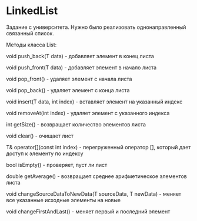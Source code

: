 # LinkedList
Задание с университета. Нужно было реализовать однонаправленный связанный список.

Методы класса List:

void push_back(T data) - добавляет элемент в конец листа

void push_front(T data) - добавляет элемент в начало листа

void pop_front() - удаляет элемент с начала листа

void pop_back() - удаляет элемент с конца листа

void insert(T data, int index) - вставляет элемент на указанный индекс

void removeAt(int index) - удаляет элемент с указанного индекса

int getSize() - возвращает количество элементов листа

void clear() - очищает лист

T& operator[](const int index) - перегруженный оператор [], который дает доступ к элементу по индексу

bool isEmpty() - проверяет, пуст ли лист

double getAverage() - возвращает среднее арифметическое элементов листа

void changeSourceDataToNewData(T sourceData, T newData) - меняет все указанные исходные элементы на новые

void changeFirstAndLast() - меняет первый и последний элемент
